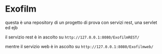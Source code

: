 # Exofilm

questa è una repository di un progetto di prova con servizi rest, una servlet ed ejb

il servizio rest è in ascolto su
```http://127.0.0.1:8080/ExofilmREST/```

mentre il servizio web è in ascolto su
```http://127.0.0.1:8080/Exofilmweb/```